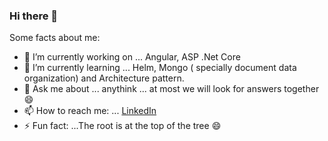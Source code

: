 ### Hi there 👋

Some facts about me:

- 🔭 I’m currently working on ... Angular, ASP .Net Core
- 🌱 I’m currently learning ... Helm, Mongo ( specially document data organization) and Architecture pattern.   
- 💬 Ask me about ... anythink ... at most we will look for answers together 😄
- 📫 How to reach me: ... [LinkedIn](https://www.linkedin.com/in/micha%C5%82-w%C3%B3jcik-631b0214b/)
- ⚡ Fun fact: ...The root is at the top of the tree 😄

